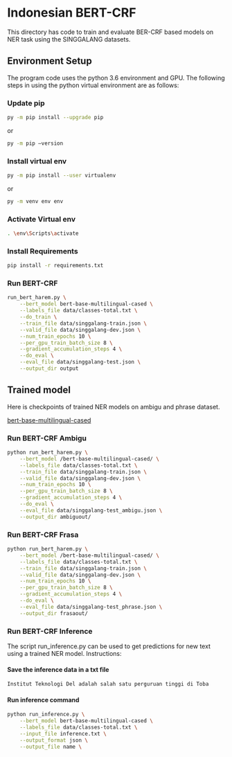 # Indonesian BERT-CRF

This directory has code to train and evaluate BER-CRF based models on NER task using the SINGGALANG datasets.

## Environment Setup
The program code uses the python 3.6 environment and GPU. The following steps in using the python virtual environment are as follows:

### Update pip
```bash
py -m pip install --upgrade pip
```
or 
```bash
py -m pip –version
```
### Install virtual env
```bash
py -m pip install --user virtualenv
```
or 
```bash
py -m venv env env 
```
### Activate Virtual env
```bash
. \env\Scripts\activate
```
### Install Requirements 
```bash
pip install -r requirements.txt
```
### Run BERT-CRF
```bash
run_bert_harem.py \
    --bert_model bert-base-multilingual-cased \
    --labels_file data/classes-total.txt \
    --do_train \
    --train_file data/singgalang-train.json \
    --valid_file data/singgalang-dev.json \
    --num_train_epochs 10 \
    --per_gpu_train_batch_size 8 \
    --gradient_accumulation_steps 4 \
    --do_eval \
    --eval_file data/singgalang-test.json \
    --output_dir output
```
## Trained model
Here is checkpoints of trained NER models on ambigu and phrase dataset.

[bert-base-multilingual-cased](https://tinyurl.com/bert-base-multilingual-cased)
### Run BERT-CRF Ambigu
```bash
python run_bert_harem.py \
    --bert_model /bert-base-multilingual-cased/ \
    --labels_file data/classes-total.txt \
    --train_file data/singgalang-train.json \
    --valid_file data/singgalang-dev.json \
    --num_train_epochs 10 \
    --per_gpu_train_batch_size 8 \
    --gradient_accumulation_steps 4 \
    --do_eval \
    --eval_file data/singgalang-test_ambigu.json \
    --output_dir ambiguout/
```
### Run BERT-CRF Frasa
```bash
python run_bert_harem.py \
    --bert_model /bert-base-multilingual-cased/ \
    --labels_file data/classes-total.txt \
    --train_file data/singgalang-train.json \
    --valid_file data/singgalang-dev.json \
    --num_train_epochs 10 \
    --per_gpu_train_batch_size 8 \
    --gradient_accumulation_steps 4 \
    --do_eval \
    --eval_file data/singgalang-test_phrase.json \
    --output_dir frasaout/
```
### Run BERT-CRF Inference
The script run_inference.py can be used to get predictions for new text using a trained NER model. Instructions:
#### Save the inference data in a txt file
```bash
Institut Teknologi Del adalah salah satu perguruan tinggi di Toba
```
#### Run inference command
```bash
python run_inference.py \
    --bert_model bert-base-multilingual-cased \
    --labels_file data/classes-total.txt \
    --input_file inference.txt \
    --output_format json \
    --output_file name \
```
